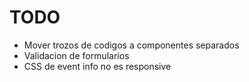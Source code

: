 # TODO

+ Mover trozos de codigos a componentes separados
+ Validacion de formularios
+ CSS de event info no es responsive